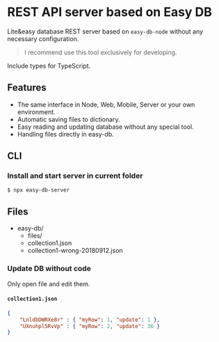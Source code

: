 # REST API server based on Easy DB

Lite&easy database REST server based on `easy-db-node` without any necessary configuration.

> I recommend use this tool exclusively for developing.

Include types for TypeScript.

## Features

- The same interface in Node, Web, Mobile, Server or your own environment.
- Automatic saving files to dictionary.
- Easy reading and updating database without any special tool.
- Handling files directly in easy-db.

## CLI

### Install and start server in current folder

```
$ npx easy-db-server
```

## Files

* easy-db/
  * files/
  * collection1.json
  * collection1-wrong-20180912.json

### Update DB without code

Only open file and edit them.

#### `collection1.json`

```json
{
    "LnldbDWRXe8r" : { "myRow": 1, "update": 1 },
    "UXnuhpl5RvVp" : { "myRow": 2, "update": 36 }
}
```
